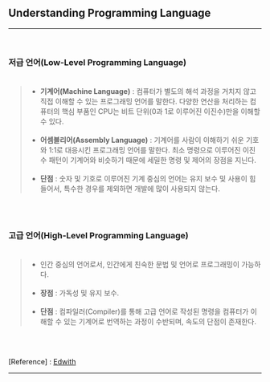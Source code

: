 Understanding Programming Language
----------------------------------

---

<br>

### 저급 언어(Low-Level Programming Language)<br><br>

> -	**기계어(Machine Language)** : 컴퓨터가 별도의 해석 과정을 거치지 않고 직접 이해할 수 있는 프로그래밍 언어를 말한다. 다양한 연산을 처리하는 컴퓨터의 핵심 부품인 CPU는 비트 단위(0과 1로 이루어진 이진수)만을 이해할 수 있다.<br><br>
> -	**어셈블리어(Assembly Language)** : 기계어를 사람이 이해하기 쉬운 기호와 1:1로 대응시킨 프로그래밍 언어를 말한다. 최소 명령으로 이루어진 이진수 패턴이 기계어와 비슷하기 때문에 세밀한 명령 및 제어의 장점을 지닌다.<br><br>
> -	**단점** : 숫자 및 기호로 이루어진 기계 중심의 언어는 유지 보수 및 사용이 힘들어서, 특수한 경우를 제외하면 개발에 많이 사용되지 않는다.

<br><br>

### 고급 언어(High-Level Programming Language)<br><br>

> -	인간 중심의 언어로서, 인간에게 친숙한 문법 및 언어로 프로그래밍이 가능하다.<br><br>
> -	**장점** : 가독성 및 유지 보수.<br><br>
> -	**단점** : 컴파일러(Compiler)를 통해 고급 언어로 작성된 명령을 컴퓨터가 이해할 수 있는 기계어로 번역하는 과정이 수반되며, 속도의 단점이 존재한다.

<br><br>

[Reference] : [Edwith](https://www.edwith.org/boostcourse-web/lecture/16660/)

---

